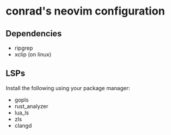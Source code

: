 # conrad's neovim configuration

## Dependencies
- ripgrep
- xclip (on linux)

## LSPs
Install the following using your package manager:
- gopls
- rust_analyzer
- lua_ls
- zls
- clangd
